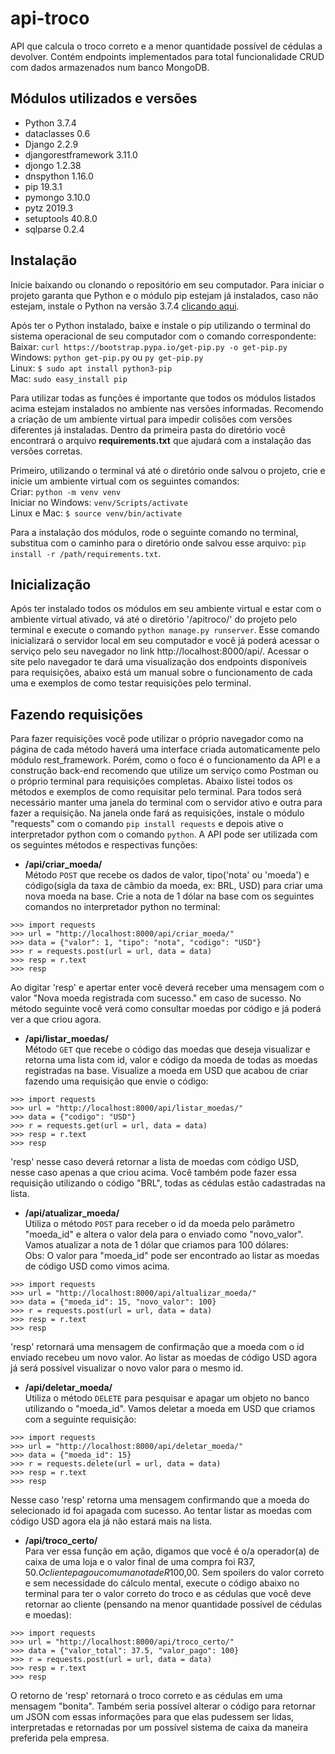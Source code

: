 # api-troco
API que calcula o troco correto e a menor quantidade possível de cédulas a devolver. Contém endpoints implementados para total funcionalidade CRUD com dados armazenados num banco MongoDB.

## Módulos utilizados e versões
- Python 3.7.4
- dataclasses 0.6
- Django 2.2.9
- djangorestframework 3.11.0
- djongo 1.2.38
- dnspython 1.16.0
- pip 19.3.1
- pymongo 3.10.0
- pytz 2019.3
- setuptools 40.8.0
- sqlparse 0.2.4

## Instalação
Inicie baixando ou clonando o repositório em seu computador. Para iniciar o projeto garanta que Python e o módulo pip estejam já instalados, caso não estejam, instale o Python na versão 3.7.4 [clicando aqui](https://www.python.org/downloads/release/python-374/).

Após ter o Python instalado, baixe e instale o pip utilizando o terminal do sistema operacional de seu computador com o comando correspondente:  
Baixar: `curl https://bootstrap.pypa.io/get-pip.py -o get-pip.py`  
Windows: `python get-pip.py` ou `py get-pip.py`  
Linux: `$ sudo apt install python3-pip`  
Mac: `sudo easy_install pip`  

Para utilizar todas as funções é importante que todos os módulos listados acima estejam instalados no ambiente nas versões informadas. Recomendo a criação de um ambiente virtual para impedir colisões com versões diferentes já instaladas. Dentro da primeira pasta do diretório você encontrará o arquivo **requirements.txt** que ajudará com a instalação das versões corretas. 

Primeiro, utilizando o terminal vá até o diretório onde salvou o projeto, crie e inicie um ambiente virtual com os seguintes comandos:  
Criar: `python -m venv venv`  
Iniciar no Windows: `venv/Scripts/activate`  
Linux e Mac: `$ source venv/bin/activate`  

Para a instalação dos módulos, rode o seguinte comando no terminal, substitua com o caminho para o diretório onde salvou esse arquivo:
`pip install -r /path/requirements.txt`.

## Inicialização
Após ter instalado todos os módulos em seu ambiente virtual e estar com o ambiente virtual ativado, vá até o diretório '/apitroco/' do projeto pelo terminal e execute o comando `python manage.py runserver`. Esse comando inicializará o servidor local em seu computador e você já poderá acessar o serviço pelo seu navegador no link http://localhost:8000/api/. Acessar o site pelo navegador te dará uma visualização dos endpoints disponíveis para requisições, abaixo está um manual sobre o funcionamento de cada uma e exemplos de como testar requisições pelo terminal.

## Fazendo requisições
Para fazer requisições você pode utilizar o próprio navegador como na página de cada método haverá uma interface criada automaticamente pelo módulo rest_framework. Porém, como o foco é o funcionamento da API e a construção back-end recomendo que utilize um serviço como Postman ou o próprio terminal para requisições completas. Abaixo listei todos os métodos e exemplos de como requisitar pelo terminal. Para todos será necessário manter uma janela do terminal com o servidor ativo e outra para fazer a requisição. Na janela onde fará as requisições, instale o módulo "requests" com o comando `pip install requests` e depois ative o interpretador python com o comando `python`. A API pode ser utilizada com os seguintes métodos e respectivas funções:

- **/api/criar_moeda/**  
Método `POST` que recebe os dados de valor, tipo('nota' ou 'moeda') e código(sigla da taxa de câmbio da moeda, ex: BRL, USD) para criar uma nova moeda na base. Crie a nota de 1 dólar na base com os seguintes comandos no interpretador python no terminal:  
```
>>> import requests
>>> url = "http://localhost:8000/api/criar_moeda/"
>>> data = {"valor": 1, "tipo": "nota", "codigo": "USD"}
>>> r = requests.post(url = url, data = data)
>>> resp = r.text
>>> resp
```
Ao digitar 'resp' e apertar enter você deverá receber uma mensagem com o valor "Nova moeda registrada com sucesso." em caso de sucesso. No método seguinte você verá como consultar moedas por código e já poderá ver a que criou agora.
- **/api/listar_moedas/**  
Método `GET` que recebe o código das moedas que deseja visualizar e retorna uma lista com id, valor e código da moeda de todas as moedas registradas na base. Visualize a moeda em USD que acabou de criar fazendo uma requisição que envie o código:  
```
>>> import requests
>>> url = "http://localhost:8000/api/listar_moedas/"
>>> data = {"codigo": "USD"}
>>> r = requests.get(url = url, data = data)
>>> resp = r.text
>>> resp
```
'resp' nesse caso deverá retornar a lista de moedas com código USD, nesse caso apenas a que criou acima. Você também pode fazer essa requisição utilizando o código "BRL", todas as cédulas estão cadastradas na lista.

- **/api/atualizar_moeda/**  
Utiliza o método `POST` para receber o id da moeda pelo parâmetro "moeda_id" e altera o valor dela para o enviado como "novo_valor". Vamos atualizar a nota de 1 dólar que criamos para 100 dólares:  
Obs: O valor para "moeda_id" pode ser encontrado ao listar as moedas de código USD como vimos acima.  
```
>>> import requests
>>> url = "http://localhost:8000/api/altualizar_moeda/"
>>> data = {"moeda_id": 15, "novo_valor": 100}
>>> r = requests.post(url = url, data = data)
>>> resp = r.text
>>> resp
```  
'resp' retornará uma mensagem de confirmação que a moeda com o id enviado recebeu um novo valor. Ao listar as moedas de código USD agora já será possível visualizar o novo valor para o mesmo id.
- **/api/deletar_moeda/**  
Utiliza o método `DELETE` para pesquisar e apagar um objeto no banco utilizando o "moeda_id". Vamos deletar a moeda em USD que criamos com a seguinte requisição:  
```
>>> import requests
>>> url = "http://localhost:8000/api/deletar_moeda/"
>>> data = {"moeda_id": 15}
>>> r = requests.delete(url = url, data = data)
>>> resp = r.text
>>> resp
```  
Nesse caso 'resp' retorna uma mensagem confirmando que a moeda do selecionado id foi apagada com sucesso. Ao tentar listar as moedas com código USD agora ela já não estará mais na lista.
- **/api/troco_certo/**  
Para ver essa função em ação, digamos que você é o/a operador(a) de caixa de uma loja e o valor final de uma compra foi R$37,50. O cliente pagou com uma nota de R$100,00. Sem spoilers do valor correto e sem necessidade do cálculo mental, execute o código abaixo no terminal para ter o valor correto do troco e as cédulas que você deve retornar ao cliente (pensando na menor quantidade possível de cédulas e moedas):
```
>>> import requests
>>> url = "http://localhost:8000/api/troco_certo/"
>>> data = {"valor_total": 37.5, "valor_pago": 100}
>>> r = requests.post(url = url, data = data)
>>> resp = r.text
>>> resp
```  
O retorno de 'resp' retornará o troco correto e as cédulas em uma mensagem "bonita". Também seria possível alterar o código para retornar um JSON com essas informações para que elas pudessem ser lidas, interpretadas e retornadas por um possível sistema de caixa da maneira preferida pela empresa.
